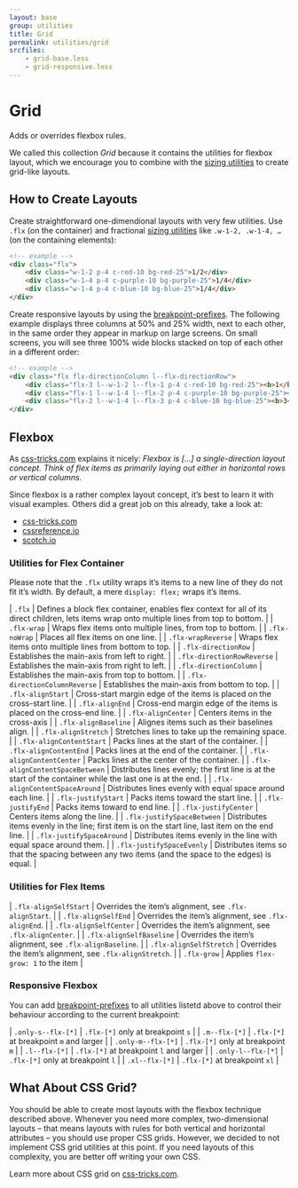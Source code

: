 ```yaml
---
layout: base
group: utilities
title: Grid
permalink: utilities/grid
srcfiles:
    - grid-base.less
    - grid-responsive.less
---
```


# Grid

<p class="intro">Adds or overrides flexbox rules.</p>

<p class="hint">We called this collection <i>Grid</i> because it contains the utilities for flexbox layout, which we encourage you to combine with the <a href="sizing.html">sizing utilities</a> to create grid-like layouts.</p>

## How to Create Layouts

Create straightforward one-dimendional layouts with very few utilities. Use `.flx` (on the container) and fractional [sizing utilities](sizing.html) like `.w-1-2, .w-1-4, …` (on the containing elements):

```html
<!-- example -->
<div class="flx">
    <div class="w-1-2 p-4 c-red-10 bg-red-25">1/2</div>
    <div class="w-1-4 p-4 c-purple-10 bg-purple-25">1/4</div>
    <div class="w-1-4 p-4 c-blue-10 bg-blue-25">1/4</div>
</div>
```

Create responsive layouts by using the [breakpoint-prefixes](#responsive-flexbox). The following example displays three columns at 50% and 25% width, next to each other, in the same order they appear in markup on large screens. On small screens, you will see three 100% wide blocks stacked on top of each other in a different order:

```html
<!-- example -->
<div class="flx flx-directionColumn l--flx-directionRow">
    <div class="flx-3 l--w-1-2 l--flx-1 p-4 c-red-10 bg-red-25"><b>1</b></div>
    <div class="flx-1 l--w-1-4 l--flx-2 p-4 c-purple-10 bg-purple-25"><b>2</b></div>
    <div class="flx-2 l--w-1-4 l--flx-3 p-4 c-blue-10 bg-blue-25"><b>3</b></div>
</div>
```

## Flexbox

As [css-tricks.com](https://css-tricks.com) explains it nicely: *Flexbox is […] a single-direction layout concept. Think of flex items as primarily laying out either in horizontal rows or vertical columns.*

Since flexbox is a rather complex layout concept, it’s best to learn it with visual examples. Others did a great job on this already, take a look at:

* [css-tricks.com](https://css-tricks.com/snippets/css/a-guide-to-flexbox/)
* [cssreference.io](http://cssreference.io/flexbox/)
* [scotch.io](https://scotch.io/tutorials/a-visual-guide-to-css3-flexbox-properties)

### Utilities for Flex Container

<p class="hint hint--primary">Please note that the <code>.flx</code> utility wraps it’s items to a new line of they do not fit it’s width. By default, a mere <code>display: flex;</code> wraps it’s items.</p>

| `.flx`                          | Defines a block flex container, enables flex context for all of its direct children, lets items wrap onto multiple lines from top to bottom. |
| `.flx-wrap`                     | Wraps flex items onto multiple lines, from top to bottom. |
| `.flx-noWrap`                   | Places all flex items on one line. |
| `.flx-wrapReverse`              | Wraps flex items onto multiple lines from bottom to top. |
| `.flx-directionRow`             | Establishes the main-axis from left to right. |
| `.flx-directionRowReverse`      | Establishes the main-axis from right to left. |
| `.flx-directionColumn`          | Establishes the main-axis from top to bottom. |
| `.flx-directionColumnReverse`   | Establishes the main-axis from bottom to top. |
| `.flx-alignStart`               | Cross-start margin edge of the items is placed on the cross-start line. |
| `.flx-alignEnd`                 | Cross-end margin edge of the items is placed on the cross-end line. |
| `.flx-alignCenter`              | Centers items in the cross-axis |
| `.flx-alignBaseline`            | Alignes items such as their baselines align. |
| `.flx-alignStretch`             | Stretches lines to take up the remaining space. |
| `.flx-alignContentStart`        | Packs lines at the start of the container. |
| `.flx-alignContentEnd`          | Packs lines at the end of the container. |
| `.flx-alignContentCenter`       | Packs lines at the center of the container. |
| `.flx-alignContentSpaceBetween` | Distributes lines evenly; the first line is at the start of the container while the last one is at the end. |
| `.flx-alignContentSpaceAround`  | Distributes lines evenly with equal space around each line. |
| `.flx-justifyStart`             | Packs items toward the start line. |
| `.flx-justifyEnd`               | Packs items toward to end line. |
| `.flx-justifyCenter`            | Centers items along the line. |
| `.flx-justifySpaceBetween`      | Distributes items evenly in the line; first item is on the start line, last item on the end line. |
| `.flx-justifySpaceAround`       | Distributes items evenly in the line with equal space around them. |
| `.flx-justifySpaceEvenly`       | Distributes items so that the spacing between any two items (and the space to the edges) is equal. |

### Utilities for Flex Items

| `.flx-alignSelfStart`           | Overrides the item’s alignment, see `.flx-alignStart`.    |
| `.flx-alignSelfEnd`             | Overrides the item’s alignment, see `.flx-alignEnd`.      |
| `.flx-alignSelfCenter`          | Overrides the item’s alignment, see `.flx-alignCenter`.   |
| `.flx-alignSelfBaseline`        | Overrides the item’s alignment, see `.flx-alignBaseline`. |
| `.flx-alignSelfStretch`         | Overrides the item’s alignment, see `.flx-alignStretch`.  |
| `.flx-grow`                     | Applies `flex-grow: 1` to the item                        |

### Responsive Flexbox

You can add [breakpoint-prefixes]() to all utilities listetd above to control their behaviour according to the current breakpoint:

| `.only-s--flx-[*]` | `.flx-[*]` only at breakpoint `s`       |
| `.m--flx-[*]`      | `.flx-[*]` at breakpoint `m` and larger |
| `.only-m--flx-[*]` | `.flx-[*]` only at breakpoint `m`       |
| `.l--flx-[*]`      | `.flx-[*]` at breakpoint `l` and larger |
| `.only-l--flx-[*]` | `.flx-[*]` only at breakpoint `l`       |
| `.xl--flx-[*]`     | `.flx-[*]` at breakpoint `xl`           |

## What About CSS Grid?

You should be able to create most layouts with the flexbox technique described above. Whenever you need more complex, two-dimensional layouts – that means layouts with rules for both vertical and horizontal attributes – you should use proper CSS grids. However, we decided to not implement CSS grid utilities at this point. If you need layouts of this complexity, you are better off writing your own CSS.

Learn more about CSS grid on [css-tricks.com](https://css-tricks.com/snippets/css/complete-guide-grid/).